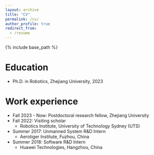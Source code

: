 ```yaml
---
layout: archive
title: "CV"
permalink: /cv/
author_profile: true
redirect_from:
  - /resume
---
```


{% include base_path %}

Education
======
* Ph.D. in Robotics, Zhejiang University, 2023 

Work experience
======
* Fall 2023 - Now: Postdoctoral research fellow, Zhejiang University
* Fall 2022: Visiting scholar
  - Robotics Institute, University of Technology Sydney (UTS)
* Summer 2017: Unmanned System R&D Intern
  - Aerotiger Institute, Fuzhou, China
* Summer 2018: Software R&D Intern
  * Huawei Technologies, Hangzhou, China
